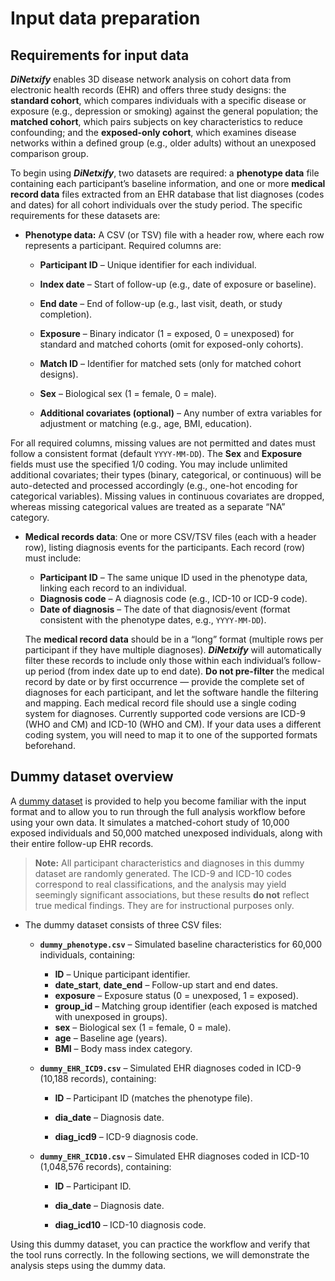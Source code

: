 # Input data preparation

## Requirements for input data

***DiNetxify*** enables 3D disease network analysis on cohort data from electronic health records (EHR) and offers three study designs: the **standard cohort**, which compares individuals with a specific disease or exposure (e.g., depression or smoking) against the general population; the **matched cohort**, which pairs subjects on key characteristics to reduce confounding; and the **exposed-only cohort**, which examines disease networks within a defined group (e.g., older adults) without an unexposed comparison group.

To begin using ***DiNetxify***, two datasets are required: a **phenotype data** file containing each participant’s baseline information, and one or more **medical record data** files extracted from an EHR database that list diagnoses (codes and dates) for all cohort individuals over the study period. The specific requirements for these datasets are:

- **Phenotype data:** A CSV (or TSV) file with a header row, where each row represents a participant. Required columns are:

  - **Participant ID** – Unique identifier for each individual.

  - **Index date** – Start of follow-up (e.g., date of exposure or baseline).

  - **End date** – End of follow-up (e.g., last visit, death, or study completion).

  - **Exposure** – Binary indicator (1 = exposed, 0 = unexposed) for standard and matched cohorts (omit for exposed-only cohorts).

  - **Match ID** – Identifier for matched sets (only for matched cohort designs).

  - **Sex** – Biological sex (1 = female, 0 = male).

  - **Additional covariates (optional)** – Any number of extra variables for adjustment or matching (e.g., age, BMI, education).

For all required columns, missing values are not permitted and dates must follow a consistent format (default `YYYY-MM-DD`). The **Sex** and **Exposure** fields must use the specified 1/0 coding. You may include unlimited additional covariates; their types (binary, categorical, or continuous) will be auto-detected and processed accordingly (e.g., one-hot encoding for categorical variables). Missing values in continuous covariates are dropped, whereas missing categorical values are treated as a separate “NA” category.

- **Medical records data**: One or more CSV/TSV files (each with a header row), listing diagnosis events for the participants. Each record (row) must include:

  - **Participant ID** – The same unique ID used in the phenotype data, linking each record to an individual.
  - **Diagnosis code** – A diagnosis code (e.g., ICD-10 or ICD-9 code).
  - **Date of diagnosis** – The date of that diagnosis/event (format consistent with the phenotype dates, e.g., `YYYY-MM-DD`).

  The **medical record data** should be in a “long” format (multiple rows per participant if they have multiple diagnoses). ***DiNetxify*** will automatically filter these records to include only those within each individual’s follow-up period (from index date up to end date). **Do not pre-filter** the medical record by date or by first occurrence — provide the complete set of diagnoses for each participant, and let the software handle the filtering and mapping. Each medical record file should use a single coding system for diagnoses. Currently supported code versions are ICD-9 (WHO and CM) and ICD-10 (WHO and CM). If your data uses a different coding system, you will need to map it to one of the supported formats beforehand.

## Dummy dataset overview

A [dummy dataset](https://github.com/HZcohort/DiNetxify/tree/main/tests/data) is provided to help you become familiar with the input format and to allow you to run through the full analysis workflow before using your own data. It simulates a matched-cohort study of 10,000 exposed individuals and 50,000 matched unexposed individuals, along with their entire follow-up EHR records.

> **Note:** All participant characteristics and diagnoses in this dummy dataset are randomly generated. The ICD-9 and ICD-10 codes correspond to real classifications, and the analysis may yield seemingly significant associations, but these results **do not** reflect true medical findings. They are for instructional purposes only.

- The dummy dataset consists of three CSV files:
  - **`dummy_phenotype.csv`** – Simulated baseline characteristics for 60,000 individuals, containing:
    
    - **ID** – Unique participant identifier.
    - **date_start**, **date_end** – Follow-up start and end dates.
    - **exposure** – Exposure status (0 = unexposed, 1 = exposed).
    - **group_id** – Matching group identifier (each exposed is matched with unexposed in groups).
    - **sex** – Biological sex (1 = female, 0 = male).
    - **age** – Baseline age (years).
    - **BMI** – Body mass index category.
  - **`dummy_EHR_ICD9.csv`** – Simulated EHR diagnoses coded in ICD-9 (10,188 records), containing:
  
      - **ID** – Participant ID (matches the phenotype file).
  
      - **dia_date** – Diagnosis date.
  
      - **diag_icd9** – ICD-9 diagnosis code.
  
  
  - **`dummy_EHR_ICD10.csv`** – Simulated EHR diagnoses coded in ICD-10 (1,048,576 records), containing:
  
      - **ID** – Participant ID.
  
      - **dia_date** – Diagnosis date.
  
      - **diag_icd10** – ICD-10 diagnosis code.
  

Using this dummy dataset, you can practice the workflow and verify that the tool runs correctly. In the following sections, we will demonstrate the analysis steps using the dummy data.